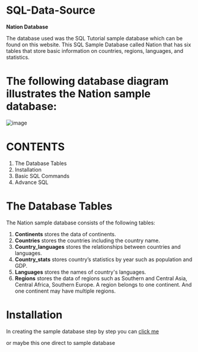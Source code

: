 # SQL-Data-Source

**Nation Database**

The database used was the SQL Tutorial sample database which can be found on this website.
This SQL Sample Database called Nation that has six tables that store basic information on countries, regions, languages, and statistics.

# The following database diagram illustrates the Nation sample database:

![image](https://user-images.githubusercontent.com/72040803/101278152-7a663a80-37f4-11eb-9b68-cbc2298b7c46.png)

# CONTENTS
1. The Database Tables
2. Installation
3. Basic SQL Commands
4. Advance SQL

# The Database Tables
The Nation sample database consists of the following tables: 
1. **Continents** stores the data of continents.
2. **Countries** stores the countries including the country name.
3. **Country_languages** stores the relationships between countries and languages.
4. **Country_stats** stores country’s statistics by year such as population and GDP.
5. **Languages** stores the names of country's languages.
6. **Regions** stores the data of regions such as Southern and Central Asia, Central Africa, Southern Europe. A region belongs to one continent. And one continent may have multiple regions.

# Installation
In creating the sample database step by step you can [click me](https://www.sqltutorial.org/) 

or maybe this one  direct to sample database
























